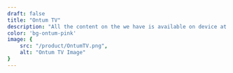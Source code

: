 ```yaml
---
draft: false
title: "Ontum TV"
description: "All the content on the we have is available on device at location offline with unlimited viewing capacity"
color: 'bg-ontum-pink'
image: {
    src: "/product/OntumTV.png",
    alt: "Ontum TV Image"
}
---
```

